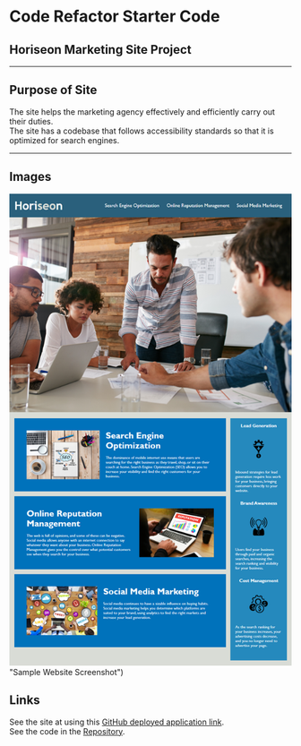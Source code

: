 # Code Refactor Starter Code

## Horiseon Marketing Site Project

-----

## Purpose of Site

The site helps the marketing agency effectively and efficiently carry out their duties.<br/>
The site has a codebase that follows accessibility standards so that it is optimized for search engines.   

-----


## Images

![Screenshot of Website](assets\site-screenshot.png) "Sample Website Screenshot")

## Links

See the site at using this [GitHub deployed application link](https://nickovalles.github.io/code-refactor/). <br/>
See the code in the [Repository](https://github.com/nickovalles/code-refactor). 